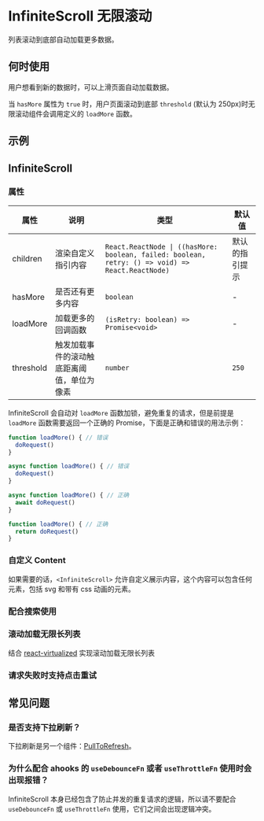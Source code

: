 # InfiniteScroll 无限滚动

列表滚动到底部自动加载更多数据。

## 何时使用

用户想看到新的数据时，可以上滑页面自动加载数据。

当 `hasMore` 属性为 `true` 时，用户页面滚动到底部 `threshold` (默认为 250px)时无限滚动组件会调用定义的 `loadMore` 函数。

## 示例

<code src="./demos/demo1.tsx"></code>

## InfiniteScroll

### 属性

| 属性      | 说明                                       | 类型                                                                                             | 默认值         |
| --------- | ------------------------------------------ | ------------------------------------------------------------------------------------------------ | -------------- |
| children  | 渲染自定义指引内容                         | `React.ReactNode \| ((hasMore: boolean, failed: boolean, retry: () => void) => React.ReactNode)` | 默认的指引提示 |
| hasMore   | 是否还有更多内容                           | `boolean`                                                                                        | -              |
| loadMore  | 加载更多的回调函数                         | `(isRetry: boolean) => Promise<void>`                                                            | -              |
| threshold | 触发加载事件的滚动触底距离阈值，单位为像素 | `number`                                                                                         | `250`          |

InfiniteScroll 会自动对 `loadMore` 函数加锁，避免重复的请求，但是前提是 `loadMore` 函数需要返回一个正确的 Promise，下面是正确和错误的用法示例：

```js
function loadMore() { // 错误
  doRequest()
}

async function loadMore() { // 错误
  doRequest()
}

async function loadMore() { // 正确
  await doRequest()
}

function loadMore() { // 正确
  return doRequest()
}
```

### 自定义 Content

如果需要的话，`<InfiniteScroll>` 允许自定义展示内容，这个内容可以包含任何元素，包括 svg 和带有 css 动画的元素。

<code src="./demos/content.tsx"></code>

### 配合搜索使用

<code src="./demos/demo3.tsx"></code>

### 滚动加载无限长列表

结合 [react-virtualized](https://github.com/bvaughn/react-virtualized) 实现滚动加载无限长列表

<code src="./demos/demo2.tsx"></code>

### 请求失败时支持点击重试

<code src="./demos/demo4.tsx"></code>

## 常见问题

### 是否支持下拉刷新？

下拉刷新是另一个组件：[PullToRefresh](./pull-to-refresh)。

### 为什么配合 ahooks 的 `useDebounceFn` 或者 `useThrottleFn` 使用时会出现报错？

InfiniteScroll 本身已经包含了防止并发的重复请求的逻辑，所以请不要配合 `useDebounceFn` 或 `useThrottleFn` 使用，它们之间会出现逻辑冲突。
